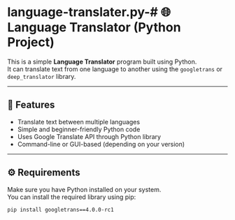 # language-translater.py-# 🌐 Language Translator (Python Project)

This is a simple **Language Translator** program built using Python.  
It can translate text from one language to another using the `googletrans` or `deep_translator` library.

---

## 🧠 Features
- Translate text between multiple languages  
- Simple and beginner-friendly Python code  
- Uses Google Translate API through Python library  
- Command-line or GUI-based (depending on your version)

---

## ⚙️ Requirements
Make sure you have Python installed on your system.  
You can install the required library using pip:

```bash
pip install googletrans==4.0.0-rc1
